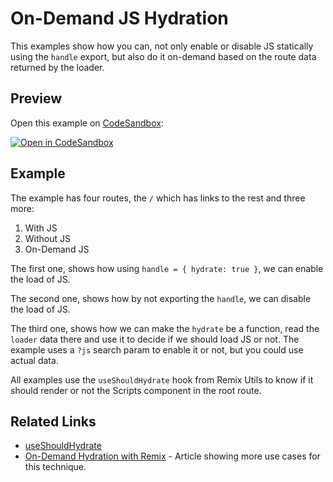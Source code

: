 # On-Demand JS Hydration

This examples show how you can, not only enable or disable JS statically using the `handle` export, but also do it on-demand based on the route data returned by the loader.

## Preview

Open this example on [CodeSandbox](https://codesandbox.com):

[![Open in CodeSandbox](https://codesandbox.io/static/img/play-codesandbox.svg)](https://codesandbox.io/s/github/remix-run/remix/tree/main/examples/on-demand-hydration)

## Example

The example has four routes, the `/` which has links to the rest and three more:

1. With JS
2. Without JS
3. On-Demand JS

The first one, shows how using `handle = { hydrate: true }`, we can enable the load of JS.

The second one, shows how by not exporting the `handle`, we can disable the load of JS.

The third one, shows how we can make the `hydrate` be a function, read the `loader` data there and use it to decide if we should load JS or not. The example uses a `?js` search param to enable it or not, but you could use actual data.

All examples use the `useShouldHydrate` hook from Remix Utils to know if it should render or not the Scripts component in the root route.

## Related Links

- [useShouldHydrate](https://github.com/sergiodxa/remix-utils#useshouldhydrate)
- [On-Demand Hydration with Remix](https://sergiodxa.com/articles/on-demand-hydration-in-remix) - Article showing more use cases for this technique.
